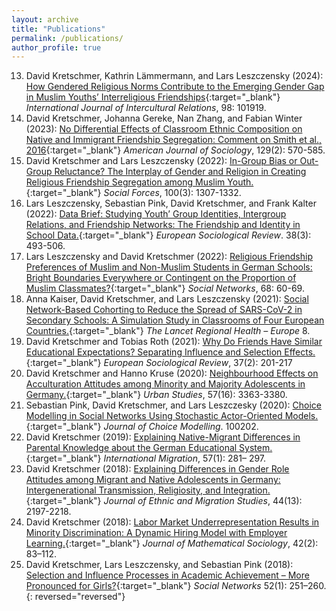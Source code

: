 ```yaml
---
layout: archive
title: "Publications"
permalink: /publications/
author_profile: true
---
```


13. David Kretschmer, Kathrin Lämmermann, and Lars Leszczensky (2024): [How Gendered Religious Norms Contribute to the Emerging Gender Gap in Muslim Youths’ Interreligious Friendships](https://www.sciencedirect.com/science/article/pii/S0147176723001670){:target="_blank"} _International Journal of Intercultural Relations_, 98: 101919.
12. David Kretschmer, Johanna Gereke, Nan Zhang, and Fabian Winter (2023): [No Differential Effects of Classroom Ethnic Composition on Native and Immigrant Friendship Segregation: Comment on Smith et al., 2016](https://www.journals.uchicago.edu/doi/full/10.1086/727823){:target="_blank"} _American Journal of Sociology_, 129(2): 570-585.
11. David Kretschmer and Lars Leszczensky (2022): [In-Group Bias or Out-Group Reluctance? The Interplay of Gender and Religion in Creating Religious Friendship Segregation among Muslim Youth.](https://academic.oup.com/sf/article/100/3/1307/6225741){:target="_blank"} _Social Forces_, 100(3): 1307-1332.
10. Lars Leszczensky, Sebastian Pink, David Kretschmer, and Frank Kalter (2022): [Data Brief: Studying Youth’ Group Identities, Intergroup Relations, and Friendship Networks: The Friendship and Identity in School Data.](https://academic.oup.com/esr/article/38/3/493/6406434){:target="_blank"} _European Sociological Review_. 38(3): 493-506.
9. Lars Leszczensky and David Kretschmer (2022): [Religious Friendship Preferences of Muslim and Non-Muslim Students in German Schools: Bright Boundaries Everywhere or Contingent on the Proportion of Muslim Classmates?](https://www.sciencedirect.com/science/article/abs/pii/S0378873321000319){:target="_blank"} _Social Networks_, 68: 60-69.
8. Anna Kaiser, David Kretschmer, and Lars Leszczensky (2021): [Social Network-Based Cohorting to Reduce the Spread of SARS-CoV-2 in Secondary Schools: A Simulation Study in Classrooms of Four European Countries.](https://www.sciencedirect.com/science/article/pii/S2666776221001435){:target="_blank"} _The Lancet Regional Health – Europe_ 8.
7. David Kretschmer and Tobias Roth (2021): [Why Do Friends Have Similar Educational Expectations? Separating Influence and Selection Effects.](https://academic.oup.com/esr/article-abstract/37/2/201/6000730){:target="_blank"} _European Sociological Review_, 37(2): 201-217
6. David Kretschmer and Hanno Kruse (2020): [Neighbourhood Effects on Acculturation Attitudes among Minority and Majority Adolescents in Germany.](https://journals.sagepub.com/doi/full/10.1177/0042098019897890){:target="_blank"} _Urban Studies_, 57(16): 3363-3380.
5. Sebastian Pink, David Kretschmer, and Lars Leszczesky (2020): [Choice Modelling in Social Networks Using Stochastic Actor-Oriented Models.](https://www.sciencedirect.com/science/article/abs/pii/S1755534520300014){:target="_blank"} _Journal of Choice Modelling_. 100202.
4. David Kretschmer (2019): [Explaining Native-Migrant Differences in Parental Knowledge about the German Educational System.](https://onlinelibrary.wiley.com/doi/full/10.1111/imig.12535){:target="_blank"} _International Migration_, 57(1): 281– 297.
3. David Kretschmer (2018): [Explaining Differences in Gender Role Attitudes among Migrant and Native Adolescents in Germany: Intergenerational Transmission, Religiosity, and Integration.](https://www.tandfonline.com/doi/full/10.1080/1369183X.2017.1388159){:target="_blank"} _Journal of Ethnic and Migration Studies_, 44(13): 2197-2218.
2. David Kretschmer (2018): [Labor Market Underrepresentation Results in Minority Discrimination: A Dynamic Hiring Model with Employer Learning.](https://www.tandfonline.com/doi/full/10.1080/0022250X.2018.1425299){:target="_blank"} _Journal of Mathematical Sociology_, 42(2): 83–112.
1. David Kretschmer, Lars Leszczensky, and Sebastian Pink (2018): [Selection and Influence Processes in Academic Achievement – More Pronounced for Girls?](https://www.sciencedirect.com/science/article/abs/pii/S0378873316304890){:target="_blank"} _Social Networks_ 52(1): 251–260.
{: reversed="reversed"}